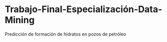 # Trabajo-Final-Especialización-Data-Mining
Predicción de formación de hidratos  en pozos de petróleo
